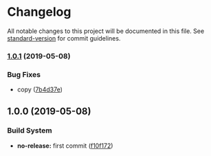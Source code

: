 # Changelog

All notable changes to this project will be documented in this file. See [standard-version](https://github.com/conventional-changelog/standard-version) for commit guidelines.

### [1.0.1](https://github.com/Kikobeats/luminati-tunnel/compare/v1.0.0...v1.0.1) (2019-05-08)


### Bug Fixes

* copy ([7b4d37e](https://github.com/Kikobeats/luminati-tunnel/commit/7b4d37e))



## 1.0.0 (2019-05-08)


### Build System

* **no-release:** first commit ([f10f172](https://github.com/Kikobeats/luminati-tunnel/commit/f10f172))
